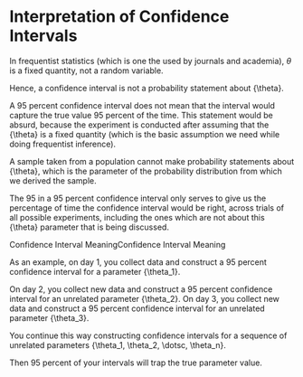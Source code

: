 #

# Interpretation of Confidence Intervals

In frequentist statistics (which is one the used by journals and academia), $\theta$ is a fixed quantity, not a random variable.

Hence, a confidence interval is not a probability statement about {\theta}.

A 95 percent confidence interval does not mean that the interval would capture the true value 95 percent of the time. This statement would be absurd, because the experiment is conducted after assuming that the {\theta} is a fixed quantity (which is the basic assumption we need while doing frequentist inference).

A sample taken from a population cannot make probability statements about {\theta}, which is the parameter of the probability distribution from which we derived the sample.

The 95 in a 95 percent confidence interval only serves to give us the percentage of time the confidence interval would be right, across trials of all possible experiments, including the ones which are not about this {\theta} parameter that is being discussed.

Confidence Interval MeaningConfidence Interval Meaning

As an example, on day 1, you collect data and construct a 95 percent confidence interval for a parameter {\theta_1}.

On day 2, you collect new data and construct a 95 percent confidence interval for an unrelated parameter {\theta_2}. On day 3, you collect new data and construct a 95 percent confidence interval for an unrelated parameter {\theta_3}.

You continue this way constructing confidence intervals for a sequence of unrelated parameters {\theta_1, \theta_2, \dotsc, \theta_n}.

Then 95 percent of your intervals will trap the true parameter value.

